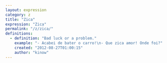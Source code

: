 ```yaml
---
layout: expression
category: z
title: "Zica"
expression: "Zica"
permalink: "/z/zica/"
definitions:
  - definition: "Bad luck or a problem."
    example: "- Acabei de bater o carro!\n- Que zica amor! Onde foi?"
    created: "2012-08-27T01:00:15"
    author: "kinow"
---
```

